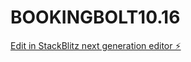 # BOOKINGBOLT10.16

[Edit in StackBlitz next generation editor ⚡️](https://stackblitz.com/~/github.com/russkiih/BOOKINGBOLT10.16)